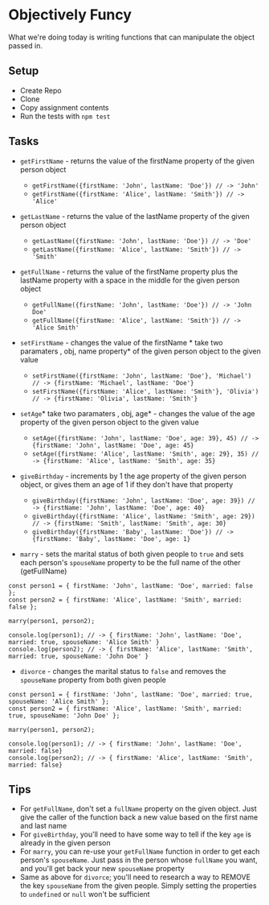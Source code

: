 # Objectively Funcy

What we're doing today is writing functions that can manipulate the object passed in.

## Setup

* Create Repo
* Clone
* Copy assignment contents
* Run the tests with `npm test`

## Tasks

* `getFirstName` - returns the value of the firstName property of the given person object
  * `getFirstName({firstName: 'John', lastName: 'Doe'}) // -> 'John'`
  * `getFirstName({firstName: 'Alice', lastName: 'Smith'}) // -> 'Alice'`

* `getLastName` - returns the value of the lastName property of the given person object
  * `getLastName({firstName: 'John', lastName: 'Doe'}) // -> 'Doe'`
  * `getLastName({firstName: 'Alice', lastName: 'Smith'}) // -> 'Smith'`

* `getFullName` - returns the value of the firstName property plus the lastName property with a space in the middle for the given person object
  * `getFullName({firstName: 'John', lastName: 'Doe'}) // -> 'John Doe'`
  * `getFullName({firstName: 'Alice', lastName: 'Smith'}) // -> 'Alice Smith'`

* `setFirstName` - changes the value of the firstName * take two paramaters , obj, name property* of the given person object to the given value
  * `setFirstName({firstName: 'John', lastName: 'Doe'}, 'Michael') // -> {firstName: 'Michael', lastName: 'Doe'}`
  * `setFirstName({firstName: 'Alice', lastName: 'Smith'}, 'Olivia') // -> {firstName: 'Olivia', lastName: 'Smith'}`

* `setAge`* take two paramaters , obj, age* - changes the value of the age property of the given person object to the given value
  * `setAge({firstName: 'John', lastName: 'Doe', age: 39}, 45) // -> {firstName: 'John', lastName: 'Doe', age: 45}`
  * `setAge({firstName: 'Alice', lastName: 'Smith', age: 29}, 35) // -> {firstName: 'Alice', lastName: 'Smith', age: 35}`

* `giveBirthday` - increments by 1 the age property of the given person object, or gives them an age of 1 if they don't have that property
  * `giveBirthday({firstName: 'John', lastName: 'Doe', age: 39}) // -> {firstName: 'John', lastName: 'Doe', age: 40}`
  * `giveBirthday({firstName: 'Alice', lastName: 'Smith', age: 29}) // -> {firstName: 'Smith', lastName: 'Smith', age: 30}`
  * `giveBirthday({firstName: 'Baby', lastName: 'Doe'}) // -> {firstName: 'Baby', lastName: 'Doe', age: 1}`

* `marry` - sets the marital status of both given people to `true` and sets each person's `spouseName` property to be the full name of the other (getFullName)

```
const person1 = { firstName: 'John', lastName: 'Doe', married: false };
const person2 = { firstName: 'Alice', lastName: 'Smith', married: false };

marry(person1, person2);

console.log(person1); // -> { firstName: 'John', lastName: 'Doe', married: true, spouseName: 'Alice Smith' }
console.log(person2); // -> { firstName: 'Alice', lastName: 'Smith', married: true, spouseName: 'John Doe' }
```

* `divorce` - changes the marital status to `false` and removes the `spouseName` property from both given people
```
const person1 = { firstName: 'John', lastName: 'Doe', married: true, spouseName: 'Alice Smith' };
const person2 = { firstName: 'Alice', lastName: 'Smith', married: true, spouseName: 'John Doe' };

marry(person1, person2);

console.log(person1); // -> { firstName: 'John', lastName: 'Doe', married: false}
console.log(person2); // -> { firstName: 'Alice', lastName: 'Smith', married: false}

```

## Tips

* For `getFullName`, don't set a `fullName` property on the given object. Just give the caller of the function back a new value based on the first name and last name
* For `giveBirthday`, you'll need to have some way to tell if the key `age` is already in the given person
* For `marry`, you can re-use your `getFullName` function in order to get each person's `spouseName`. Just pass in the person whose `fullName` you want, and you'll get back your new `spouseName` property
* Same as above for `divorce`; you'll need to research a way to REMOVE the key `spouseName` from the given people. Simply setting the properties to `undefined` or `null` won't be sufficient

